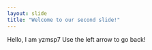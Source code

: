 ```yaml
---
layout: slide
title: "Welcome to our second slide!"
---
```

Hello, I am yzmsp7
Use the left arrow to go back!
